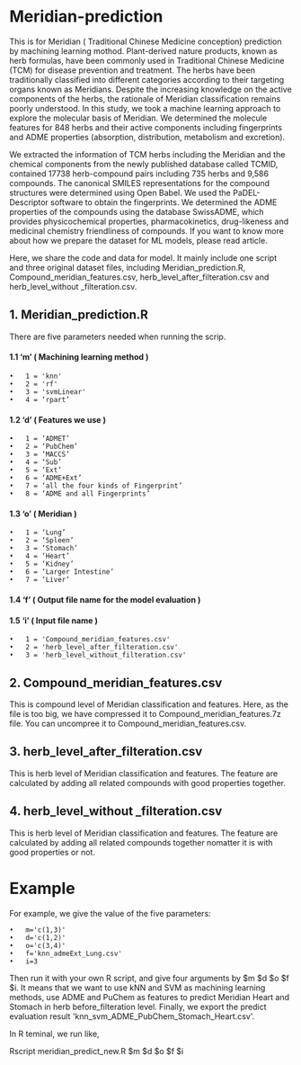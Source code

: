 # Meridian-prediction

This is for Meridian ( Traditional Chinese Medicine conception) prediction by machining learning mothod.
Plant-derived nature products, known as herb formulas, have been commonly used in Traditional Chinese Medicine (TCM) for disease prevention and treatment. The herbs have been traditionally classified into different categories according to their targeting organs known as Meridians. Despite the increasing knowledge on the active components of the herbs, the rationale of Meridian classification remains poorly understood. In this study, we took a machine learning approach to explore the molecular basis of Meridian. We determined the molecule features for 848 herbs and their active components including fingerprints and ADME properties (absorption, distribution, metabolism and excretion).

We extracted the information of TCM herbs including the Meridian and the chemical components from the newly published database called TCMID, contained 17738 herb-compound pairs including 735 herbs and 9,586 compounds. The canonical SMILES representations for the compound structures were determined using Open Babel. We used the PaDEL-Descriptor software to obtain the fingerprints. We determined the ADME properties of the compounds using the database SwissADME, which provides physicochemical properties, pharmacokinetics, drug-likeness and medicinal chemistry friendliness of compounds. If you want to know more about how we prepare the dataset for ML models, please read article. 

Here, we share the code and data for model. It mainly include one script and three original dataset files, including Meridian_prediction.R, Compound_meridian_features.csv, herb_level_after_filteration.csv and herb_level_without _filteration.csv.

## 1.	Meridian_prediction.R 

There are five parameters needed when running the scrip. 

#### 1.1 ‘m’ ( Machining learning method )

    •	1 = 'knn'
    •	2 = 'rf'
    •	3 = 'svmLinear'
    •	4 = ‘rpart’
    
#### 1.2 ‘d’ ( Features we use )

    •	1 = ‘ADMET’
    •	2 = ‘PubChem’
    •	3 = ‘MACCS’
    •	4 = ‘Sub’
    •	5 = ‘Ext’
    •	6 = ‘ADME+Ext’
    •	7 = ‘all the four kinds of Fingerprint’
    •	8 = ‘ADME and all Fingerprints’
    
#### 1.3 ‘o’ ( Meridian )

    •	1 = ‘Lung’
    •	2 = ‘Spleen’
    •	3 = ‘Stomach’
    •	4 = ‘Heart’
    •	5 = ‘Kidney’
    •	6 = ‘Larger Intestine’ 
    •	7 = ‘Liver’
    
#### 1.4 ‘f’ ( Output file name for the model evaluation )

#### 1.5 ‘i’ ( Input file name )

    •	1 = 'Compound_meridian_features.csv'
    •	2 = 'herb_level_after_filteration.csv'
    •	3 = 'herb_level_without_filteration.csv'

## 2. Compound_meridian_features.csv

This is compound level of Meridian classification and features. Here, as the file is too big, we have compressed it to Compound_meridian_features.7z file. You can uncompree it to Compound_meridian_features.csv.

## 3. herb_level_after_filteration.csv

This is herb level of Meridian classification and features. The feature are calculated by adding all related compounds with good properties together.

## 4. herb_level_without _filteration.csv

This is herb level of Meridian classification and features. The feature are calculated by adding all related compounds together nomatter it is with good properties or not.

# Example

For example, we give the value of the five parameters:

    •	m='c(1,3)'
    •	d='c(1,2)'
    •	o='c(3,4)'
    •	f='knn_admeExt_Lung.csv'
    •	i=3
    
Then run it with your own R script, and give four arguments by $m $d $o $f $i. It means that we want to use kNN and SVM as machining learning methods, use ADME and PuChem as features to  predict Meridian Heart and Stomach in herb before_filteration level. Finally, we export the predict evaluation result 'knn_svm_ADME_PubChem_Stomach_Heart.csv'.

In R teminal, we run like, 

 Rscript meridian_predict_new.R $m $d $o $f $i

